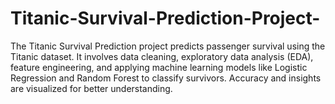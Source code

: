 # Titanic-Survival-Prediction-Project-
The Titanic Survival Prediction project predicts passenger survival using the Titanic dataset. It involves data cleaning, exploratory data analysis (EDA), feature engineering, and applying machine learning models like Logistic Regression and Random Forest to classify survivors. Accuracy and insights are visualized for better understanding.
